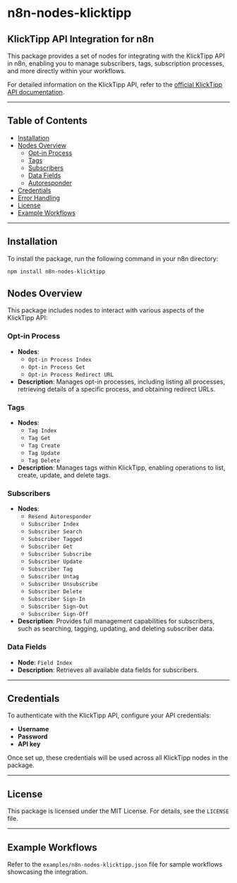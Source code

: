 # n8n-nodes-klicktipp

## KlickTipp API Integration for n8n

This package provides a set of nodes for integrating with the KlickTipp API in n8n, enabling you to manage subscribers, tags, subscription processes, and more directly within your workflows.

For detailed information on the KlickTipp API, refer to the [official KlickTipp API documentation](https://www.klicktipp.com/de/support/wissensdatenbank/application-programming-interface-api/).

---

## Table of Contents

- [Installation](#installation)
- [Nodes Overview](#nodes-overview)
  - [Opt-in Process](#opt-in-process)
  - [Tags](#tags)
  - [Subscribers](#subscribers)
  - [Data Fields](#data-fields)
  - [Autoresponder](#autoresponder)
- [Credentials](#credentials)
- [Error Handling](#error-handling)
- [License](#license)
- [Example Workflows](#example-workflows)

---

## Installation

To install the package, run the following command in your n8n directory:

```bash
npm install n8n-nodes-klicktipp
```

## Nodes Overview

This package includes nodes to interact with various aspects of the KlickTipp API:

### Opt-in Process

- **Nodes**:
  - `Opt-in Process Index`
  - `Opt-in Process Get`
  - `Opt-in Process Redirect URL`
- **Description**: Manages opt-in processes, including listing all processes, retrieving details of a specific process, and obtaining redirect URLs.

### Tags

- **Nodes**:
  - `Tag Index`
  - `Tag Get`
  - `Tag Create`
  - `Tag Update`
  - `Tag Delete`
- **Description**: Manages tags within KlickTipp, enabling operations to list, create, update, and delete tags.

### Subscribers

- **Nodes**:
  - `Resend Autoresponder`
  - `Subscriber Index`
  - `Subscriber Search`
  - `Subscriber Tagged`
  - `Subscriber Get`
  - `Subscriber Subscribe`
  - `Subscriber Update`
  - `Subscriber Tag`
  - `Subscriber Untag`
  - `Subscriber Unsubscribe`
  - `Subscriber Delete`
  - `Subscriber Sign-In`
  - `Subscriber Sign-Out`
  - `Subscriber Sign-Off`
- **Description**: Provides full management capabilities for subscribers, such as searching, tagging, updating, and deleting subscriber data.

### Data Fields

- **Node**: `Field Index`
- **Description**: Retrieves all available data fields for subscribers.

---

## Credentials

To authenticate with the KlickTipp API, configure your API credentials:

- **Username**
- **Password**
- **API key**

Once set up, these credentials will be used across all KlickTipp nodes in the package.

---

## License

This package is licensed under the MIT License. For details, see the `LICENSE` file.

---

## Example Workflows

Refer to the `examples/n8n-nodes-klicktipp.json` file for sample workflows showcasing the integration.